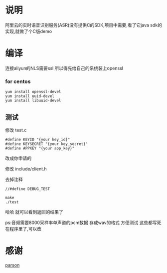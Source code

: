 # 说明

阿里云的实时语音识别服务(ASR)没有提供C的SDK,项目中需要,看了它java sdk的实现,就做了个C版demo

#  编译

连接aliyun的NLS需要ssl 所以得先给自己的系统装上openssl

### for centos 

```
yum install openssl-devel
yum install uuid-devel
yum install libuuid-devel
```


## 测试

修改 test.c 

```
#define KEYID "{your key_id}"
#define KEYSECRET "{your key_secret}"
#define APPKEY "{your app_key}"
```
改成你申请的




修改 include/client.h

去掉注释
```
//#define DEBUG_TEST 
```

```
make
./test
```
哈哈 就可以看到返回的结果了

ps:音频需要8000采样率单声道的pcm数据 存成wav的格式 方便测试 这些都写死在程序里了,可以改

# 感谢

[parson](https://github.com/kgabis/parson)


